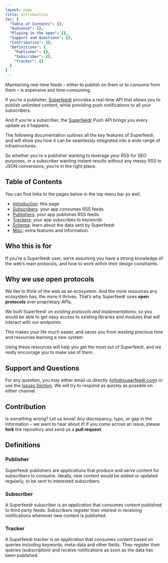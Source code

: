 ```yaml
---
layout: page
title: Introduction
toc: {
  "Table of Contents": {},
  "Audience": {},
  "Playing in the open": {},
  "Support and Questions": {},
  "Contribution": {},
  "Definitions": {
    "Publisher": {},
    "Subscriber": {},
    "Tracker": {}
  }
}
---
```


Maintaining real-time feeds – either to publish on them or to consume from them – is expensive and time-consuming.

If you’re a publisher, [Superfeedr](http://superfeedr.com) provides a real-time API that allows you to publish unlimited content, while providing push notifications to all your subscribers. 

And if you’re a subscriber, the [Superfeedr](http://superfeedr.com) Push API brings you every update as it happens. 

The following documentation outlines all the key features of Superfeedr, and will show you how it can be seamlessly integrated into a wide range of infrastructures.

So whether you’re a publisher wanting to leverage your RSS for SEO purposes, or a subscriber wanting instant results without any messy RSS to JSON conversions, you’re in the right place.


## Table of Contents

You can find links to the pages below in the top menu bar as well.

* [Introduction](/): this page
* [Subscribers](/subscribers.html): your app consumes RSS feeds
* [Publishers](/publishers.html): your app publishes RSS feeds
* [Trackers](/trackers.html): your app subscribes to keywords
* [Schema](/schema.html): learn about the data sent by Superfeedr
* [Misc](/misc.html): extra features and information.

## Who this is for
If you’re a Superfeedr user, we’re assuming you have a strong knowledge of the web’s main protocols, and how to work within their design constraints. 

## Why we use open protocols

We like to think of the web as an ecosystem. And the more resources any ecosystem has, the more it thrives. That’s why Superfeedr uses **open protocols** over proprietary APIs.  

We built Superfeedr on *existing protocols and implementations*, so you would be able to get easy access to existing libraries and modules that will interact with our endpoints. 

This makes your life much easier, and saves you from wasting precious time and resources learning a new system.

Using these resources will help you get the most out of Superfeedr, and we really encourage you to make use of them.

## Support and Questions

For any question, you may either email us directly ([info@superfeedr.com](info@superfeedr.com)) or use the [Issues Section](https://github.com/superfeedr/documentation/issues?page=1&state=open). We will try to respond as quickly as possible on either channel.

## Contribution

Is something wrong? Let us know! Any discrepancy, typo, or gap in the information – we want to hear about it! If you come across an issue, please **fork** the repository and send us a **pull request**. 
## Definitions

### Publisher

Superfeedr publishers are *applications* that produce and serve content for subscribers to consume. Ideally, new content would be added or updated regularly, to be sent to interested subscribers.

### Subscriber

A Superfeedr subscriber is an *application* that consumes content published to third party feeds. Subscribers register their interest in receiving notifications whenever new content is published. 

### Tracker

A Superfeedr tracker is an *application* that consumes content based on queries including keywords, meta-data and other fields. They register their queries (subscription) and receive notifications as soon as the data has been published.
